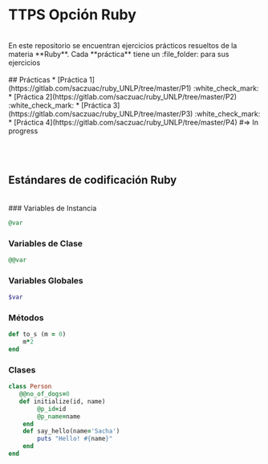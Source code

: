 # TTPS Opción Ruby 
<br>
En este repositorio se encuentran ejercicios prácticos resueltos de la materia **Ruby**. Cada **práctica** tiene un :file_folder: para sus ejercicios
<br><br>
## Prácticas 
* [Práctica 1](https://gitlab.com/saczuac/ruby_UNLP/tree/master/P1) :white_check_mark:
* [Práctica 2](https://gitlab.com/saczuac/ruby_UNLP/tree/master/P2) :white_check_mark:
* [Práctica 3](https://gitlab.com/saczuac/ruby_UNLP/tree/master/P3) :white_check_mark:
* [Práctica 4](https://gitlab.com/saczuac/ruby_UNLP/tree/master/P4) #=> In progress

<br><br>
## Estándares de codificación **Ruby** 
<br>
### Variables de Instancia  

```ruby
@var
```

### Variables de Clase 

```ruby
@@var
```

### Variables Globales 

```ruby
$var
```

### Métodos 

```ruby
def to_s (m = 0)
    m*2
end
```

### Clases 

```ruby
class Person
   @@no_of_dogs=0
   def initialize(id, name)
        @p_id=id
        @p_name=name
    end
    def say_hello(name='Sacha')
        puts "Hello! #{name}"
    end
end 
```
